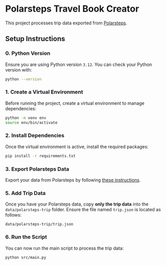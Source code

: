
# Polarsteps Travel Book Creator

This project processes trip data exported from [Polarsteps](https://support.polarsteps.com/article/124-how-can-i-export-a-copy-of-my-data).

## Setup Instructions

### 0. Python Version

Ensure you are using Python version `3.12`. You can check your Python version with:

```bash
python --version
```

### 1. Create a Virtual Environment

Before running the project, create a virtual environment to manage dependencies:

```bash
python -m venv env
source env/bin/activate
```

### 2. Install Dependencies

Once the virtual environment is active, install the required packages:

```bash
pip install -r requirements.txt
```

### 3. Export Polarsteps Data

Export your data from Polarsteps by following [these instructions](https://support.polarsteps.com/article/124-how-can-i-export-a-copy-of-my-data).

### 5. Add Trip Data

Once you have your Polarsteps data, copy **only the trip data** into the `data/polarsteps-trip` folder. Ensure the file named `trip.json` is located as follows:

```
data/polarsteps-trip/trip.json
```

### 6. Run the Script

You can now run the main script to process the trip data:

```bash
python src/main.py
```
